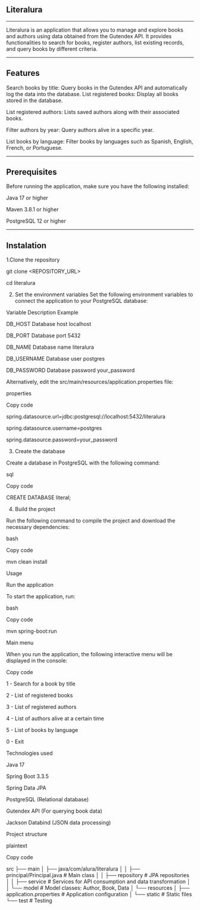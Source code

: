 Literalura
------------------------------------------------------------------------------
-------------------------------------------------------------------------------
Literalura is an application that allows you to manage and explore books and authors using data obtained from the Gutendex API. It provides functionalities to search for books, register authors, list existing records, and query books by different criteria.



-------------------------------------------------------------------------------
Features
-------------------------------------------------------------------------------

Search books by title: Query books in the Gutendex API and automatically log the data into the database.
List registered books: Display all books stored in the database.

List registered authors: Lists saved authors along with their associated books.

Filter authors by year: Query authors alive in a specific year.

List books by language: Filter books by languages ​​such as Spanish, English, French, or Portuguese.



-------------------------------------------------------------------------------
Prerequisites
-------------------------------------------------------------------------------
Before running the application, make sure you have the following installed:

Java 17 or higher

Maven 3.8.1 or higher

PostgreSQL 12 or higher

-------------------------------------------------------------------------------
Instalation
-------------------------------------------------------------------------------

1.Clone the repository

git clone <REPOSITORY_URL>

cd literalura

2. Set the environment variables
   Set the following environment variables to connect the application to your PostgreSQL database:

Variable Description Example

DB_HOST Database host localhost

DB_PORT Database port 5432

DB_NAME Database name literalura

DB_USERNAME Database user postgres

DB_PASSWORD Database password your_password

Alternatively, edit the src/main/resources/application.properties file:

properties

Copy code

spring.datasource.url=jdbc:postgresql://localhost:5432/literalura

spring.datasource.username=postgres

spring.datasource.password=your_password


3. Create the database
   
Create a database in PostgreSQL with the following command:

sql

Copy code

CREATE DATABASE literal;

4. Build the project

Run the following command to compile the project and download the necessary dependencies:

bash

Copy code

mvn clean install

Usage

Run the application

To start the application, run:


bash

Copy code

mvn spring-boot:run

Main menu

When you run the application, the following interactive menu will be displayed in the console:


Copy code

1 - Search for a book by title

2 - List of registered books

3 - List of registered authors

4 - List of authors alive at a certain time

5 - List of books by language

0 - Exit

Technologies used

Java 17

Spring Boot 3.3.5

Spring Data JPA

PostgreSQL (Relational database)

Gutendex API (For querying book data)

Jackson Databind (JSON data processing)

Project structure

plaintext

Copy code

src
├── main
│ ├── java/com/alura/literalura
│ │ ├── principal/Principal.java # Main class
│ │ ├── repository # JPA repositories
│ │ ├── service # Services for API consumption and data transformation
│ │ └── model # Model classes: Author, Book, Data
│ └── resources
│ ├── application.properties # Application configuration
│ └── static # Static files
└── test # Testing



